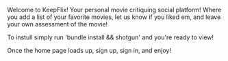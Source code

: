 Welcome to KeepFlix! Your personal movie critiquing social platform! Where you add a list of your favorite movies, let us know if you liked em, and leave your own assessment of the movie!

To instull simply run 'bundle install && shotgun' and you're ready to view!

Once the home page loads up, sign up, sign in, and enjoy!
